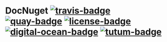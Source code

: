 # DocNuget [![travis-badge][]][travis] [![quay-badge][]][quay] [![license-badge][]][license] [![digital-ocean-badge][]][digital-ocean] [![tutum-badge][]][tutum]

[tutum-badge]: https://img.shields.io/badge/deployed-tutum-0096e5.svg?style=flat-square
[tutum]: https://www.tutum.co
[digital-ocean-badge]: https://img.shields.io/badge/hosted-DigitalOcean-288feb.svg?style=flat-square
[digital-ocean]: https://www.digitalocean.com/?refcode=9ca7f1304206
[quay-badge]: https://img.shields.io/badge/container-quay-2277ad.svg?style=flat-square
[quay]: https://quay.io/repository/nemo157/docnuget
[travis-badge]: https://img.shields.io/travis/Nemo157/DocNuget/master.svg?style=flat-square
[travis]: https://travis-ci.org/Nemo157/DocNuget
[license-badge]: https://img.shields.io/badge/license-MIT-lightgray.svg?style=flat-square
[license]: https://github.com/Nemo157/DocNuget/blob/master/LICENSE
